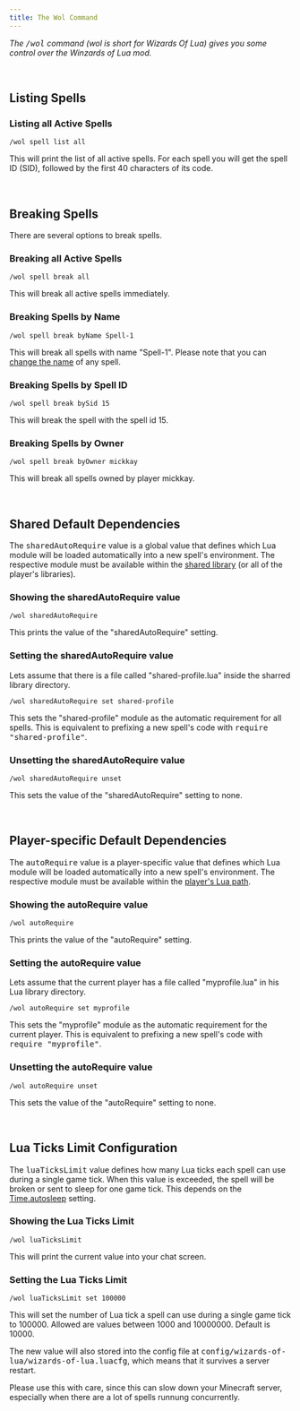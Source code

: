 ```yaml
---
title: The Wol Command
---
```

*The <tt>/wol</tt> command (wol is short for Wizards Of Lua) gives you some
control over the Winzards of Lua mod.*

<br/>

## Listing Spells
### Listing all Active Spells

```
/wol spell list all
```
This will print the list of all active spells.
For each spell you will get the spell ID (SID), followed by the first 40 characters of its code.

<br/>

## Breaking Spells
There are several options to break spells.

### Breaking all Active Spells

```
/wol spell break all
```
This will break all active spells immediately.

### Breaking Spells by Name

```
/wol spell break byName Spell-1
```
This will break all spells with name "Spell-1".
Please note that you can [change the name](/modules/Spell/#name) of any spell.

### Breaking Spells by Spell ID

```
/wol spell break bySid 15
```
This will break the spell with the spell id 15.

### Breaking Spells by Owner

```
/wol spell break byOwner mickkay
```
This will break all spells owned by player mickkay.

<br/>

<a name="Shared-Default-Dependencies" style="position:relative; top:-70px; display:block;"></a>
## Shared Default Dependencies
The <tt>sharedAutoRequire</tt> value is a global value that defines which Lua module will be loaded
automatically into a new spell's environment.
The respective module must be available within the [shared library](/configuration-file.html) (or all
of the player's libraries).

### Showing the sharedAutoRequire value
```
/wol sharedAutoRequire
```
This prints the value of the "sharedAutoRequire" setting.

### Setting the sharedAutoRequire value
Lets assume that there is a file called "shared-profile.lua" inside the
sharred library directory.
```
/wol sharedAutoRequire set shared-profile
```
This sets the "shared-profile" module as the automatic requirement for all spells.
This is equivalent to prefixing a new spell's code with <tt>require "shared-profile"</tt>.

### Unsetting the sharedAutoRequire value
```
/wol sharedAutoRequire unset
```
This sets the value of the "sharedAutoRequire" setting to none.

<br/>

<a name="Default-Dependencies" style="position:relative; top:-70px; display:block;"></a>
## Player-specific Default Dependencies
The <tt>autoRequire</tt> value is a player-specific value that defines which Lua module will be loaded
automatically into a new spell's environment.
The respective module must be available within the [player's Lua path](/configuration-file.html).

### Showing the autoRequire value
```
/wol autoRequire
```
This prints the value of the "autoRequire" setting.

### Setting the autoRequire value
Lets assume that the current player has a file called "myprofile.lua" in his
Lua library directory.
```
/wol autoRequire set myprofile
```
This sets the "myprofile" module as the automatic requirement for the current player.
This is equivalent to prefixing a new spell's code with <tt>require "myprofile"</tt>.

### Unsetting the autoRequire value
```
/wol autoRequire unset
```
This sets the value of the "autoRequire" setting to none.

<br/>

<a name="Lua-Ticks-Limit" style="position:relative; top:-70px; display:block;"></a>
## Lua Ticks Limit Configuration
The <tt>luaTicksLimit</tt> value defines how many Lua ticks each spell can use during
a single game tick. When this value is exceeded, the spell will be broken or
sent to sleep for one game tick. This depends on the [Time.autosleep](/modules/Time/#autosleep) setting.

### Showing the Lua Ticks Limit
```
/wol luaTicksLimit
```
This will print the current value into your chat screen.

### Setting the Lua Ticks Limit
```
/wol luaTicksLimit set 100000
```
This will set the number of Lua tick a spell can use during a single game tick to 100000.
Allowed are values between 1000 and 10000000.
Default is 10000.

The new value will also stored into the config file at <tt>config/wizards-of-lua/wizards-of-lua.luacfg</tt>, which means that it survives a server restart.

Please use this with care, since this can slow down your Minecraft server, especially
when there are a lot of spells runnung concurrently.

